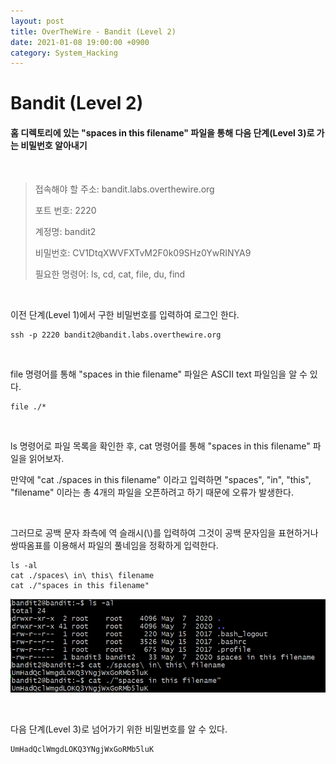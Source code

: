 ```yaml
---
layout: post
title: OverTheWire - Bandit (Level 2)
date: 2021-01-08 19:00:00 +0900
category: System_Hacking
---
```



# Bandit (Level 2)

#### 홈 디렉토리에 있는 "spaces in this filename" 파일을 통해 다음 단계(Level 3)로 가는 비밀번호 알아내기

<br/>


> 접속해야 할 주소:  bandit.labs.overthewire.org
>
> 포트 번호: 2220
>
> 계정명: bandit2
>
> 비밀번호: CV1DtqXWVFXTvM2F0k09SHz0YwRINYA9
>
> 필요한 명령어: ls, cd, cat, file, du, find

<br/>

이전 단계(Level 1)에서 구한 비밀번호를 입력하여 로그인 한다.

```shell
ssh -p 2220 bandit2@bandit.labs.overthewire.org
```

<br/>

file 명령어를 통해 "spaces in thie filename" 파일은 ASCII text 파일임을 알 수 있다.

```shell
file ./*
```

<br/>

ls 명령어로  파일 목록을 확인한 후, cat 명령어를 통해 "spaces in this filename" 파일을 읽어보자. 

만약에 "cat ./spaces in this filename" 이라고 입력하면 "spaces", "in", "this", "filename" 이라는 총 4개의 파일을 오픈하려고 하기 때문에 오류가 발생한다.

<br/>

 그러므로 공백 문자 좌측에 역 슬래시(\\)를 입력하여 그것이 공백 문자임을 표현하거나 쌍따옴표를 이용해서 파일의 풀네임을 정확하게 입력한다.

```shell
ls -al
cat ./spaces\ in\ this\ filename
cat ./"spaces in this filename"
```

![bandit2_1](/public/img/bandit2_1.PNG)

<br/>

다음 단계(Level 3)로 넘어가기 위한 비밀번호를 알 수 있다.

```shell
UmHadQclWmgdLOKQ3YNgjWxGoRMb5luK
```

